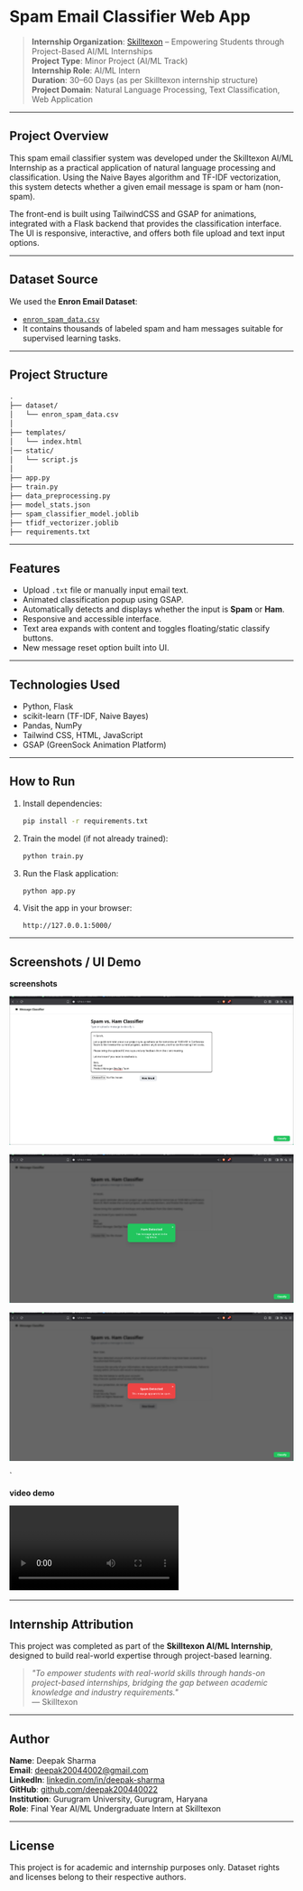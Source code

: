 # Spam Email Classifier Web App

> **Internship Organization**: [Skilltexon](https://www.linkedin.com/company/skilltexon/) – Empowering Students through Project-Based AI/ML Internships  
> **Project Type**: Minor Project (AI/ML Track)  
> **Internship Role**: AI/ML Intern  
> **Duration**: 30–60 Days (as per Skilltexon internship structure)  
> **Project Domain**: Natural Language Processing, Text Classification, Web Application

---

## Project Overview

This spam email classifier system was developed under the Skilltexon AI/ML Internship as a practical application of natural language processing and classification. Using the Naive Bayes algorithm and TF-IDF vectorization, this system detects whether a given email message is spam or ham (non-spam).

The front-end is built using TailwindCSS and GSAP for animations, integrated with a Flask backend that provides the classification interface. The UI is responsive, interactive, and offers both file upload and text input options.

---

## Dataset Source

We used the **Enron Email Dataset**:
- [`enron_spam_data.csv`](https://www.kaggle.com/datasets/balakishan77/enron-spam-data)
- It contains thousands of labeled spam and ham messages suitable for supervised learning tasks.

---

## Project Structure

```
.
├── dataset/
│   └── enron_spam_data.csv
│
├── templates/
│   └── index.html
│── static/
│   └── script.js
│
├── app.py
├── train.py
├── data_preprocessing.py
├── model_stats.json
├── spam_classifier_model.joblib
├── tfidf_vectorizer.joblib
├── requirements.txt
```

---

## Features

- Upload `.txt` file or manually input email text.
- Animated classification popup using GSAP.
- Automatically detects and displays whether the input is **Spam** or **Ham**.
- Responsive and accessible interface.
- Text area expands with content and toggles floating/static classify buttons.
- New message reset option built into UI.

---

## Technologies Used

- Python, Flask
- scikit-learn (TF-IDF, Naive Bayes)
- Pandas, NumPy
- Tailwind CSS, HTML, JavaScript
- GSAP (GreenSock Animation Platform)

---

## How to Run

1. Install dependencies:
   ```bash
   pip install -r requirements.txt
   ```

2. Train the model (if not already trained):
   ```bash
   python train.py
   ```

3. Run the Flask application:
   ```bash
   python app.py
   ```

4. Visit the app in your browser:
   ```
   http://127.0.0.1:5000/
   ```

---

## Screenshots / UI Demo



**screenshots** 

![Interface](assets/interface.png)

![ham clasified](assets/ham_classified.png)

![spam_classified](assets/spam_classified.png)

`

**video demo**  

![video_demo](assets/spam_demo.mp4)

---

## Internship Attribution

This project was completed as part of the **Skilltexon AI/ML Internship**, designed to build real-world expertise through project-based learning.

> _"To empower students with real-world skills through hands-on project-based internships, bridging the gap between academic knowledge and industry requirements."_  
— Skilltexon

---

## Author

**Name**: Deepak Sharma  
**Email**: deepak20044002@gmail.com  
**LinkedIn**: [linkedin.com/in/deepak-sharma](https://www.linkedin.com/in/deepak-sharma-0444b632a/)  
**GitHub**: [github.com/deepak200440022](https://github.com/Deepak200440022/SKILLTEXON)  
**Institution**: Gurugram University, Gurugram, Haryana  
**Role**: Final Year AI/ML Undergraduate Intern at Skilltexon

---

## License

This project is for academic and internship purposes only. Dataset rights and licenses belong to their respective authors.
